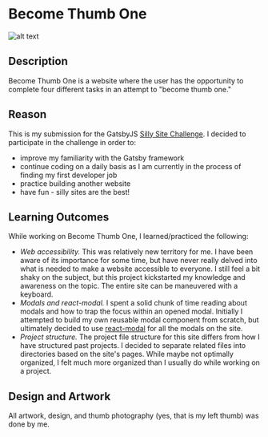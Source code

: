 # Become Thumb One

![alt text](https://i.ibb.co/44RqKcK/become-thumb-one.png)
## Description
Become Thumb One is a website where the user has the opportunity to complete four different tasks in an attempt to "become thumb one."

## Reason
This is my submission for the GatsbyJS [Silly Site Challenge](https://www.gatsbyjs.com/silly-site-challenge/). I decided to participate in the challenge in order to:
- improve my familiarity with the Gatsby framework
- continue coding on a daily basis as I am currently in the process of finding my first developer job
- practice building another website
- have fun - silly sites are the best!

## Learning Outcomes
While working on Become Thumb One, I learned/practiced the following:
- <em>Web accessibility.</em> This was relatively new territory for me. I have been aware of its importance for some time, but have never really delved into what is needed to make a website accessible to everyone. I still feel a bit shaky on the subject, but this project kickstarted my knowledge and awareness on the topic. The entire site can be maneuvered with a keyboard.
- <em>Modals and react-modal.</em> I spent a solid chunk of time reading about modals and how to trap the focus within an opened modal. Initially I attempted to build my own reusable modal component from scratch, but ultimately decided to use [react-modal](https://github.com/reactjs/react-modal) for all the modals on the site.
- <em>Project structure.</em> The project file structure for this site differs from how I have structured past projects. I decided to separate related files into directories based on the site's pages. While maybe not optimally organized, I felt much more organized than I usually do while working on a project.

## Design and Artwork
All artwork, design, and thumb photography (yes, that is my left thumb) was done by me. 
